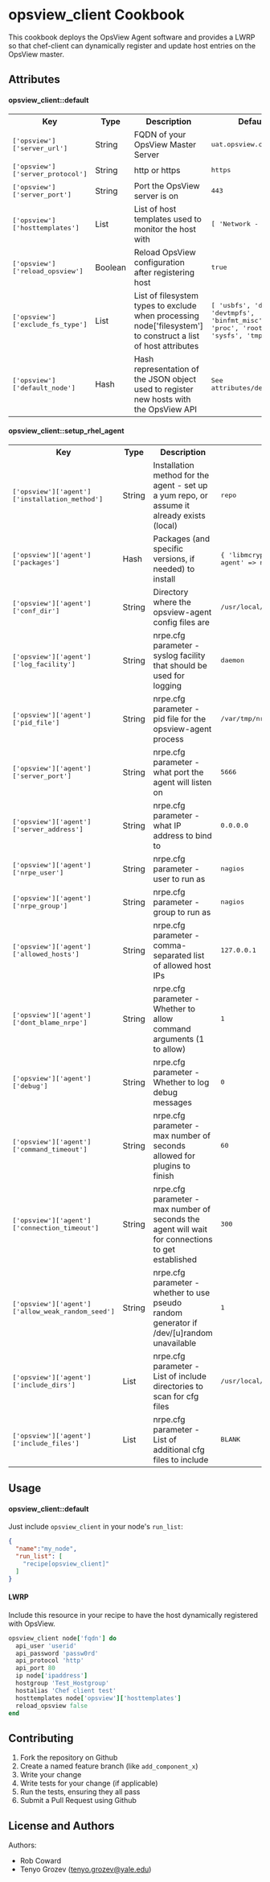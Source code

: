opsview_client Cookbook
=======================
This cookbook deploys the OpsView Agent software and provides a LWRP so that chef-client can dynamically
register and update host entries on the OpsView master.


Attributes
----------

#### opsview_client::default
<table>
  <tr>
    <th>Key</th>
    <th>Type</th>
    <th>Description</th>
    <th>Default</th>
  </tr>
  <tr>
    <td><tt>['opsview']['server_url']</tt></td>
    <td>String</td>
    <td>FQDN of your OpsView Master Server</td>
    <td><tt>uat.opsview.com</tt></td>
  </tr>
  <tr>
    <td><tt>['opsview']['server_protocol']</tt></td>
    <td>String</td>
    <td>http or https</td>
    <td><tt>https</tt></td>
  </tr>
  <tr>
    <td><tt>['opsview']['server_port']</tt></td>
    <td>String</td>
    <td>Port the OpsView server is on</td>
    <td><tt>443</tt></td>
  </tr>
  <tr>
    <td><tt>['opsview']['hosttemplates']</tt></td>
    <td>List</td>
    <td>List of host templates used to monitor the host with</td>
    <td><tt>[ 'Network - Base' ]</tt></td>
  </tr>
  <tr>
    <td><tt>['opsview']['reload_opsview']</tt></td>
    <td>Boolean</td>
    <td>Reload OpsView configuration after registering host</td>
    <td><tt>true</tt></td>
  </tr>
  <tr>
    <td><tt>['opsview']['exclude_fs_type']</tt></td>
    <td>List</td>
    <td>List of filesystem types to exclude when processing node['filesystem'] to construct a list of host attributes</td>
    <td><tt>[ 'usbfs', 'devpts', 'devtmpfs', 'binfmt_misc', 'proc', 'rootfs', 'sysfs', 'tmpfs' ]</tt></td>
  </tr>
  <tr>
    <td><tt>['opsview']['default_node']</tt></td>
    <td>Hash</td>
    <td>Hash representation of the JSON object used to register new hosts with the OpsView API</td>
    <td><tt>See attributes/default.rb</tt></td>
  </tr>
</table>

#### opsview_client::setup_rhel_agent
<table>
  <tr>
    <th>Key</th>
    <th>Type</th>
    <th>Description</th>
    <th>Default</th>
  </tr>
  <tr>
    <td><tt>['opsview']['agent']['installation_method']</tt></td>
    <td>String</td>
    <td>Installation method for the agent - set up a yum repo, or assume it already exists (local)</td>
    <td><tt>repo</tt></td>
  </tr>
  <tr>
    <td><tt>['opsview']['agent']['packages']</tt></td>
    <td>Hash</td>
    <td>Packages (and specific versions, if needed) to install</td>
    <td><tt>{ 'libmcrypt' => nil, 'opsview-agent' => nil }</tt></td>
  </tr>
  <tr>
    <td><tt>['opsview']['agent']['conf_dir']</tt></td>
    <td>String</td>
    <td>Directory where the opsview-agent config files are</td>
    <td><tt>/usr/local/nagios/etc</tt></td>
  </tr>
  <tr>
    <td><tt>['opsview']['agent']['log_facility']</tt></td>
    <td>String</td>
    <td>nrpe.cfg parameter - syslog facility that should be used for logging</td>
    <td><tt>daemon</tt></td>
  </tr>
  <tr>
    <td><tt>['opsview']['agent']['pid_file']</tt></td>
    <td>String</td>
    <td>nrpe.cfg parameter - pid file for the opsview-agent process</td>
    <td><tt>/var/tmp/nrpe.pid</tt></td>
  </tr>
  <tr>
    <td><tt>['opsview']['agent']['server_port']</tt></td>
    <td>String</td>
    <td>nrpe.cfg parameter - what port the agent will listen on</td>
    <td><tt>5666</tt></td>
  </tr>
  <tr>
    <td><tt>['opsview']['agent']['server_address']</tt></td>
    <td>String</td>
    <td>nrpe.cfg parameter - what IP address to bind to</td>
    <td><tt>0.0.0.0</tt></td>
  </tr>
  <tr>
    <td><tt>['opsview']['agent']['nrpe_user']</tt></td>
    <td>String</td>
    <td>nrpe.cfg parameter - user to run as</td>
    <td><tt>nagios</tt></td>
  </tr>
  <tr>
    <td><tt>['opsview']['agent']['nrpe_group']</tt></td>
    <td>String</td>
    <td>nrpe.cfg parameter - group to run as</td>
    <td><tt>nagios</tt></td>
  </tr>
  <tr>
    <td><tt>['opsview']['agent']['allowed_hosts']</tt></td>
    <td>String</td>
    <td>nrpe.cfg parameter - comma-separated list of allowed host IPs</td>
    <td><tt>127.0.0.1</tt></td>
  </tr>
  <tr>
    <td><tt>['opsview']['agent']['dont_blame_nrpe']</tt></td>
    <td>String</td>
    <td>nrpe.cfg parameter - Whether to allow command arguments (1 to allow)</td>
    <td><tt>1</tt></td>
  </tr>
  <tr>
    <td><tt>['opsview']['agent']['debug']</tt></td>
    <td>String</td>
    <td>nrpe.cfg parameter - Whether to log debug messages</td>
    <td><tt>0</tt></td>
  </tr>
  <tr>
    <td><tt>['opsview']['agent']['command_timeout']</tt></td>
    <td>String</td>
    <td>nrpe.cfg parameter - max number of seconds allowed for plugins to finish</td>
    <td><tt>60</tt></td>
  </tr>
  <tr>
    <td><tt>['opsview']['agent']['connection_timeout']</tt></td>
    <td>String</td>
    <td>nrpe.cfg parameter - max number of seconds the agent will wait for connections to get established</td>
    <td><tt>300</tt></td>
  </tr>
  <tr>
    <td><tt>['opsview']['agent']['allow_weak_random_seed']</tt></td>
    <td>String</td>
    <td>nrpe.cfg parameter - whether to use pseudo random generator if /dev/[u]random unavailable</td>
    <td><tt>1</tt></td>
  </tr>
  <tr>
    <td><tt>['opsview']['agent']['include_dirs']</tt></td>
    <td>List</td>
    <td>nrpe.cfg parameter - List of include directories to scan for cfg files</td>
    <td><tt>/usr/local/nagios/etc/nrpe_local</tt></td>
  </tr>
  <tr>
    <td><tt>['opsview']['agent']['include_files']</tt></td>
    <td>List</td>
    <td>nrpe.cfg parameter - List of additional cfg files to include</td>
    <td><tt>BLANK</tt></td>
  </tr>
</table>

Usage
-----
#### opsview_client::default

Just include `opsview_client` in your node's `run_list`:

```json
{
  "name":"my_node",
  "run_list": [
    "recipe[opsview_client]"
  ]
}
```

#### LWRP

Include this resource in your recipe to have the host dynamically registered with OpsView.

```ruby
opsview_client node['fqdn'] do
  api_user 'userid'
  api_password 'passw0rd'
  api_protocol 'http'
  api_port 80
  ip node['ipaddress']
  hostgroup 'Test_Hostgroup'
  hostalias 'Chef client test'
  hosttemplates node['opsview']['hosttemplates']
  reload_opsview false
end
```

Contributing
------------
1. Fork the repository on Github
2. Create a named feature branch (like `add_component_x`)
3. Write your change
4. Write tests for your change (if applicable)
5. Run the tests, ensuring they all pass
6. Submit a Pull Request using Github

License and Authors
-------------------
Authors:
  * Rob Coward
  * Tenyo Grozev (tenyo.grozev@yale.edu)
